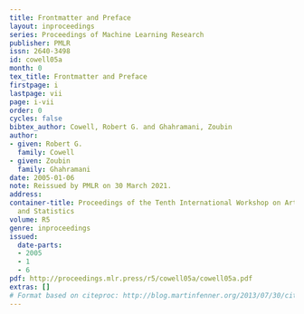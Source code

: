 ```yaml
---
title: Frontmatter and Preface
layout: inproceedings
series: Proceedings of Machine Learning Research
publisher: PMLR
issn: 2640-3498
id: cowell05a
month: 0
tex_title: Frontmatter and Preface
firstpage: i
lastpage: vii
page: i-vii
order: 0
cycles: false
bibtex_author: Cowell, Robert G. and Ghahramani, Zoubin
author:
- given: Robert G.
  family: Cowell
- given: Zoubin
  family: Ghahramani
date: 2005-01-06
note: Reissued by PMLR on 30 March 2021.
address:
container-title: Proceedings of the Tenth International Workshop on Artificial Intelligence
  and Statistics
volume: R5
genre: inproceedings
issued:
  date-parts:
  - 2005
  - 1
  - 6
pdf: http://proceedings.mlr.press/r5/cowell05a/cowell05a.pdf
extras: []
# Format based on citeproc: http://blog.martinfenner.org/2013/07/30/citeproc-yaml-for-bibliographies/
---
```

